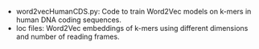 - word2vecHumanCDS.py: Code to train Word2Vec models on k-mers in human DNA coding sequences.
- loc files: Word2Vec embeddings of k-mers using different dimensions and number of reading frames.
